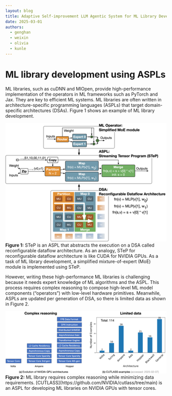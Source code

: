 ```yaml
---
layout: blog
title: Adaptive Self-improvement LLM Agentic System for ML Library Development
date: 2025-03-01
authors:
  - genghan
  - weixin
  - olivia
  - kunle
---
```


# ML library development using ASPLs

ML libraries, such as cuDNN and MIOpen, provide high-performance implementation of the operators in ML frameworks such as PyTorch and Jax. They are key to efficient ML systems. ML libraries are often written in architecture-specific programming languages (ASPLs) that target domain-specific architectures (DSAs). Figure 1 shows an example of ML library development.

<div class="figure">
  <img src="/assets/img/step_intro.png" alt="Alt text describing the image">
  <div class="caption">
    <strong>Figure 1:</strong> STeP is an ASPL that abstracts the execution on a DSA called reconfigurable dataflow architecture. As an analogy, STeP for reconfigurable dataflow architecture is like CUDA for NVIDIA GPUs. As a task of ML library development, a simplified mixture-of-expert (MoE) module is implemented using STeP.
  </div>
</div>

However, writing these high-performance ML libraries is challenging because it needs expert knowledge of ML algorithms and the ASPL. This process requires complex reasoning to compose high-level ML model components (“operators”) with low-level hardware primitives. Meanwhile, ASPLs are updated per generation of DSA, so there is limited data as shown in Figure 2.

<div class="figure">
  <img src="/assets/img/motivation.png" alt="Alt text describing the image">
  <div class="caption">
    <strong>Figure 2:</strong> ML library requires complex reasoning while minimizing data requirements. [CUTLASS](https://github.com/NVIDIA/cutlass/tree/main) is an ASPL for developing ML libraries on NVIDIA GPUs with tensor cores.
  </div>
</div>

